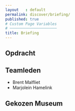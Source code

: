 ```yaml
---
layout   : default
permalink: discover/briefing/
published: true
# Custom Page Variables
# ─────────────────────
title: Briefing
---
```


Opdracht
--------

Teamleden
---------

 - Brent Malfliet
 - Marjolein Hamelink

Gekozen Museum
--------------

